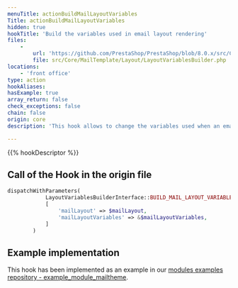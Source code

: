 ```yaml
---
menuTitle: actionBuildMailLayoutVariables
Title: actionBuildMailLayoutVariables
hidden: true
hookTitle: 'Build the variables used in email layout rendering'
files:
    -
        url: 'https://github.com/PrestaShop/PrestaShop/blob/8.0.x/src/Core/MailTemplate/Layout/LayoutVariablesBuilder.php'
        file: src/Core/MailTemplate/Layout/LayoutVariablesBuilder.php
locations:
    - 'front office'
type: action
hookAliases: 
hasExample: true
array_return: false
check_exceptions: false
chain: false
origin: core
description: 'This hook allows to change the variables used when an email layout is rendered'

---
```


{{% hookDescriptor %}}

## Call of the Hook in the origin file

```php
dispatchWithParameters(
            LayoutVariablesBuilderInterface::BUILD_MAIL_LAYOUT_VARIABLES_HOOK,
            [
                'mailLayout' => $mailLayout,
                'mailLayoutVariables' => &$mailLayoutVariables,
            ]
        )
```

## Example implementation

This hook has been implemented as an example in our [modules examples repository - example_module_mailtheme](https://github.com/PrestaShop/example-modules/blob/master/example_module_mailtheme).
